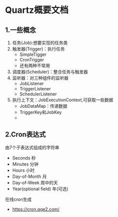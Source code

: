 # Quartz概要文档
## 1.一些概念
1. 任务(Job):想要实现的任务类
2. 触发器(Trigger)：执行任务
    - SimpleTigger
    - CronTrigger
    - 还有两种不常用
3. 调度器(Scheduler)：整合任务与触发器
4. 监听器：对三种组件的监听器
    - JobListener
    - TriggerListener
    - SchedulerListener
5. 执行上下文：JobExecutionContext,可获取一些数据
    - JobDataMap：传递数据
    - TriggerKey和JobKey
    - 

## 2.Cron表达式
由7个子表达式组成的字符串
- Seconds 秒
- Minutes 分钟
- Hours 小时
- Day-of-Month 月
- Day-of-Week 周中的天
- Year(optional field) 年(可选)

在线cron生成
- https://cron.qqe2.com/






